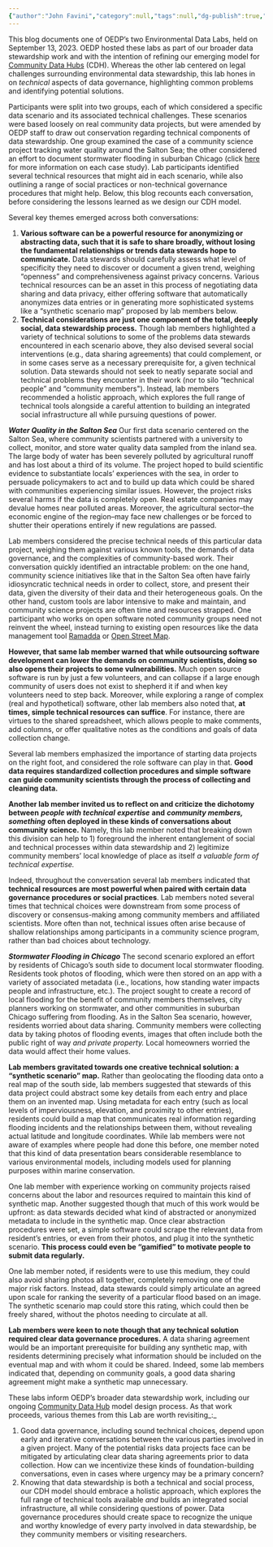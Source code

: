 ```yaml
---
{"author":"John Favini","category":null,"tags":null,"dg-publish":true,"permalink":"/documentation-blogs/12-workshopping-technical-solutions-to-data-governance-problems/","dgPassFrontmatter":true}
---
```


This blog documents one of OEDP’s two Environmental Data Labs, held on September 13, 2023. OEDP hosted these labs as part of our broader data stewardship work and with the intention of refining our emerging model for [Community Data Hubs](https://oedp-datastewardship.pubpub.org/) (CDH). Whereas the other lab centered on legal challenges surrounding environmental data stewardship, this lab hones in on _technical_ aspects of data governance, highlighting common problems and identifying potential solutions. 

Participants were split into two groups, each of which considered a specific data scenario and its associated technical challenges. These scenarios were based loosely on real community data projects, but were amended by OEDP staff to draw out conservation regarding technical components of data stewardship. One group examined the case of a community science project tracking water quality around the Salton Sea; the other considered an effort to document stormwater flooding in suburban Chicago (click [here](https://docs.google.com/document/d/1dEA9Ugu3GB4kc857JrPlMEv1pjkEjjeUhnNHprXy0VQ/edit) for more information on each case study). Lab participants identified several technical resources that might aid in each scenario, while also outlining a range of social practices or non-technical governance procedures that might help. Below, this blog recounts each conversation, before considering the lessons learned as we design our CDH model. 

Several key themes emerged across both conversations:

1. **Various software can be a powerful resource for anonymizing or abstracting data, such that it is safe to share broadly, without losing the fundamental relationships or trends data stewards hope to communicate.** Data stewards should carefully assess what level of specificity they need to discover or document a given trend, weighing “openness” and comprehensiveness against privacy concerns. Various technical resources can be an asset in this process of negotiating data sharing and data privacy, either offering software that automatically anonymizes data entries or in generating more sophisticated systems like a “synthetic scenario map” proposed by lab members below. 
2. **Technical considerations are just one component of the total, deeply social, data stewardship process.** Though lab members highlighted a variety of technical solutions to some of the problems data stewards encountered in each scenario above, they also devised several social interventions (e.g., data sharing agreements) that could complement, or in some cases serve as a necessary prerequisite for, a given technical solution. Data stewards should not seek to neatly separate social and technical problems they encounter in their work (nor to silo “technical people” and “community members"). Instead, lab members recommended a holistic approach, which explores the full range of technical tools alongside a careful attention to building an integrated social infrastructure all while pursuing questions of power.  


_**Water Quality in the Salton Sea**_
Our first data scenario centered on the Salton Sea, where community scientists partnered with a university to collect, monitor, and store water quality data sampled from the inland sea. The large body of water has been severely polluted by agricultural runoff and has lost about a third of its volume. The project hoped to build scientific evidence to substantiate locals’ experiences with the sea, in order to persuade policymakers to act and to build up data which could be shared with communities experiencing similar issues. However, the project risks several harms if the data is completely open. Real estate companies may devalue homes near polluted areas. Moreover, the agricultural sector–the economic engine of the region–may face new challenges or be forced to shutter their operations entirely if new regulations are passed. 

Lab members considered the precise technical needs of this particular data project, weighing them against various known tools, the demands of data governance, and the complexities of community-based work. Their conversation quickly identified an intractable problem: on the one hand, community science initiatives like that in the Salton Sea often have fairly idiosyncratic technical needs in order to collect, store, and present their data, given the diversity of their data and their heterogeneous goals. On the other hand, custom tools are labor intensive to make and maintain, and community science projects are often time and resources strapped. One participant who works on open software noted community groups need not reinvent the wheel, instead turning to existing open resources like the data management tool [Ramadda](https://ramadda.org/) or [Open Street Map](https://www.openstreetmap.org/). 

**However, that same lab member warned that while outsourcing software development can lower the demands on community scientists, doing so also opens their projects to some vulnerabilities.** Much open source software is run by just a few volunteers, and can collapse if a large enough community of users does not exist to shepherd it if and when key volunteers need to step back. Moreover, while exploring a range of complex (real and hypothetical) software, other lab members also noted that, **at times, simple technical resources can suffice**. For instance, there are virtues to the shared spreadsheet, which allows people to make comments, add columns, or offer qualitative notes as the conditions and goals of data collection change. 

Several lab members emphasized the importance of starting data projects on the right foot, and considered the role software can play in that. **Good data requires standardized collection procedures and simple software can guide community scientists through the process of collecting and cleaning data.** 

**Another lab member invited us to reflect on and criticize the dichotomy between** _**people with technical**_ _**expertise**_ **and** _**community members, something**_ **often deployed in these kinds of conversations about community science.** Namely, this lab member noted that breaking down this division can help to 1) foreground the inherent entanglement of social and technical processes within data stewardship and 2) legitimize community members’ local knowledge of place as itself _a valuable form of technical expertise._ 

Indeed, throughout the conversation several lab members indicated that **technical resources are most powerful when paired with certain data governance procedures or social practices**. Lab members noted several times that technical choices were downstream from some process of discovery or consensus-making among community members and affiliated scientists. More often than not, technical issues often arise because of shallow relationships among participants in a community science program, rather than bad choices about technology.

_**Stormwater Flooding in Chicago**_
The second scenario explored an effort by residents of Chicago’s south side to document local stormwater flooding. Residents took photos of flooding, which were then stored on an app with a variety of associated metadata (i.e., locations, how standing water impacts people and infrastructure, etc.). The project sought to create a record of local flooding for the benefit of community members themselves, city planners working on stormwater, and other communities in suburban Chicago suffering from flooding. As in the Salton Sea scenario, however, residents worried about data sharing. Community members were collecting data by taking photos of flooding events, images that often include both the public right of way _and private property._ Local homeowners worried the data would affect their home values. 

**Lab members gravitated towards one creative technical solution: a “synthetic scenario” map.** Rather than geolocating the flooding data onto a real map of the south side, lab members suggested that stewards of this data project could abstract some key details from each entry and place them on an invented map. Using metadata for each entry (such as local levels of imperviousness, elevation, and proximity to other entries), residents could build a map that communicates real information regarding flooding incidents and the relationships between them, without revealing actual latitude and longitude coordinates. While lab members were not aware of examples where people had done this before, one member noted that this kind of data presentation bears considerable resemblance to various environmental models, including models used for planning purposes within marine conservation. 

One lab member with experience working on community projects raised concerns about the labor and resources required to maintain this kind of synthetic map. Another suggested though that much of this work would be upfront: as data stewards decided what kind of abstracted or anonymized metadata to include in the synthetic map. Once clear abstraction procedures were set, a simple software could scrape the relevant data from resident’s entries, or even from their photos, and plug it into the synthetic scenario. **This process could even be “gamified” to motivate people to submit data regularly.** 

One lab member noted, if residents were to use this medium, they could also avoid sharing photos all together, completely removing one of the major risk factors. Instead, data stewards could simply articulate an agreed upon scale for ranking the severity of a particular flood based on an image. The synthetic scenario map could store this rating, which could then be freely shared, without the photos needing to circulate at all.  

**Lab members were keen to note though that any technical solution required clear data governance procedures.** A data sharing agreement would be an important prerequisite for building any synthetic map, with residents determining precisely what information should be included on the eventual map and with whom it could be shared. Indeed, some lab members indicated that, depending on community goals, a good data sharing agreement might make a synthetic map unnecessary. 

These labs inform OEDP’s broader data stewardship work, including our ongoing [Community Data Hub](https://www.openenvironmentaldata.org/pilot-type/community-data-hubs#:~:text=The%20Community%20Data%20Hubs%20prototype,communities%2C%20government%2C%20and%20researchers.) model design process. As that work proceeds, various themes from this Lab are worth revisiting_:_

1. Good data governance, including sound technical choices, depend upon early and iterative conversations between the various parties involved in a given project. Many of the potential risks data projects face can be mitigated by articulating clear data sharing agreements prior to data collection. How can we incentivize these kinds of foundation-building conversations, even in cases where urgency may be a primary concern?
2. Knowing that data stewardship is both a technical and social process, our CDH model should embrace a holistic approach, which explores the full range of technical tools available _and_ builds an integrated social infrastructure, all while considering questions of power. Data governance procedures should create space to recognize the unique and worthy knowledge of every party involved in data stewardship, be they community members or visiting researchers.